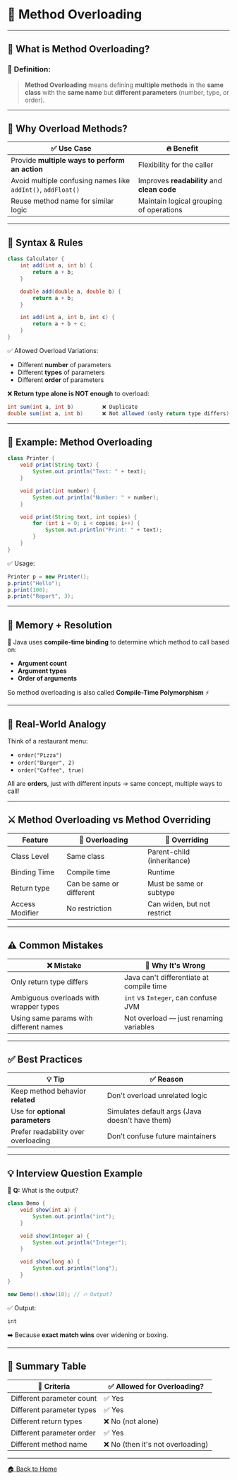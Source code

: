 # 🐉 Method Overloading

---

## 🧠 What is Method Overloading?

### 📌 **Definition:**

> **Method Overloading** means defining **multiple methods** in the **same class** with the **same name** but **different parameters** (number, type, or order).

---

## 🔧 Why Overload Methods?

| ✅ Use Case                                                   | 🔥 Benefit                                  |
| ------------------------------------------------------------ | ------------------------------------------- |
| Provide **multiple ways to perform an action**               | Flexibility for the caller                  |
| Avoid multiple confusing names like `addInt()`, `addFloat()` | Improves **readability** and **clean code** |
| Reuse method name for similar logic                          | Maintain logical grouping of operations     |

---

## 🔧 Syntax & Rules

```java
class Calculator {
    int add(int a, int b) {
        return a + b;
    }

    double add(double a, double b) {
        return a + b;
    }

    int add(int a, int b, int c) {
        return a + b + c;
    }
}
```

✅ Allowed Overload Variations:

* Different **number** of parameters
* Different **types** of parameters
* Different **order** of parameters

❌ **Return type alone is NOT enough** to overload:

```java
int sum(int a, int b)         ❌ Duplicate  
double sum(int a, int b)      ❌ Not allowed (only return type differs)
```

---

## 🔧 Example: Method Overloading

```java
class Printer {
    void print(String text) {
        System.out.println("Text: " + text);
    }

    void print(int number) {
        System.out.println("Number: " + number);
    }

    void print(String text, int copies) {
        for (int i = 0; i < copies; i++) {
            System.out.println("Print: " + text);
        }
    }
}
```

✅ Usage:

```java
Printer p = new Printer();
p.print("Hello");
p.print(100);
p.print("Report", 3);
```

---

## 🧠 Memory + Resolution

🧠 Java uses **compile-time binding** to determine which method to call based on:

* **Argument count**
* **Argument types**
* **Order of arguments**

So method overloading is also called **Compile-Time Polymorphism** ⚡

---

## 🧪 Real-World Analogy

Think of a restaurant menu:

* `order("Pizza")`
* `order("Burger", 2)`
* `order("Coffee", true)`

All are **orders**, just with different inputs → same concept, multiple ways to call!

---

## ⚔️ Method Overloading vs Method Overriding

| Feature         | 🔄 Overloading           | 🔁 Overriding               |
| --------------- | ------------------------ | --------------------------- |
| Class Level     | Same class               | Parent-child (inheritance)  |
| Binding Time    | Compile time             | Runtime                     |
| Return type     | Can be same or different | Must be same or subtype     |
| Access Modifier | No restriction           | Can widen, but not restrict |

---

## ⚠️ Common Mistakes

| ❌ Mistake                              | 🧠 Why It's Wrong                        |
| -------------------------------------- | ---------------------------------------- |
| Only return type differs               | Java can't differentiate at compile time |
| Ambiguous overloads with wrapper types | `int` vs `Integer`, can confuse JVM      |
| Using same params with different names | Not overload — just renaming variables   |

---

## ✅ Best Practices

| 💡 Tip                              | ✅ Reason                                        |
| ----------------------------------- | ----------------------------------------------- |
| Keep method behavior **related**    | Don't overload unrelated logic                  |
| Use for **optional parameters**     | Simulates default args (Java doesn't have them) |
| Prefer readability over overloading | Don’t confuse future maintainers                |

---

## 💡 Interview Question Example

🧠 **Q:** What is the output?

```java
class Demo {
    void show(int a) {
        System.out.println("int");
    }

    void show(Integer a) {
        System.out.println("Integer");
    }

    void show(long a) {
        System.out.println("long");
    }
}

new Demo().show(10); // 🔥 Output?
```

✅ Output:

```
int
```

➡️ Because **exact match wins** over widening or boxing.

---

## 🏁 Summary Table

| 🔧 Criteria               | ✅ Allowed for Overloading?       |
| ------------------------- | -------------------------------- |
| Different parameter count | ✅ Yes                            |
| Different parameter types | ✅ Yes                            |
| Different return types    | ❌ No (not alone)                 |
| Different parameter order | ✅ Yes                            |
| Different method name     | ❌ No (then it's not overloading) |

---

[🏠 Back to Home](../../README.md)